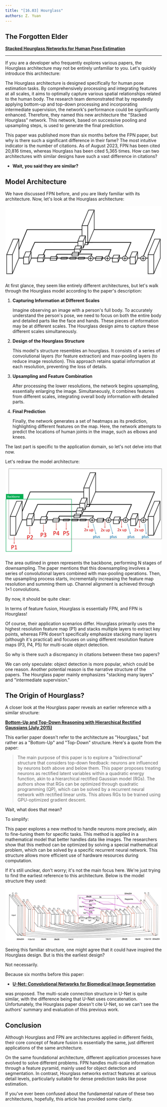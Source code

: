 ```yaml
---
title: "[16.03] Hourglass"
authors: Z. Yuan
---
```


## The Forgotten Elder

**[Stacked Hourglass Networks for Human Pose Estimation](https://arxiv.org/abs/1603.06937)**

---

If you are a developer who frequently explores various papers, the Hourglass architecture may not be entirely unfamiliar to you. Let's quickly introduce this architecture:

The Hourglass architecture is designed specifically for human pose estimation tasks. By comprehensively processing and integrating features at all scales, it aims to optimally capture various spatial relationships related to the human body. The research team demonstrated that by repeatedly applying bottom-up and top-down processing and incorporating intermediate supervision, the network's performance could be significantly enhanced. Therefore, they named this new architecture the "Stacked Hourglass" network. This network, based on successive pooling and upsampling steps, is used to generate the final prediction.

This paper was published more than six months before the FPN paper, but why is there such a significant difference in their fame? The most intuitive indicator is the number of citations. As of August 2023, FPN has been cited 20,816 times, whereas Hourglass has been cited 5,365 times. How can two architectures with similar designs have such a vast difference in citations?

- **Wait, you said they are similar?**

## Model Architecture

We have discussed FPN before, and you are likely familiar with its architecture. Now, let's look at the Hourglass architecture:

![hourglass_1](./img/hourglass_1.jpg)

At first glance, they seem like entirely different architectures, but let's walk through the Hourglass model according to the paper's description:

1. **Capturing Information at Different Scales**

   Imagine observing an image with a person's full body. To accurately understand the person's pose, we need to focus on both the entire body and detailed parts like the face and hands. These pieces of information may be at different scales. The Hourglass design aims to capture these different scales simultaneously.

2. **Design of the Hourglass Structure**

   This model's structure resembles an hourglass. It consists of a series of convolutional layers (for feature extraction) and max-pooling layers (to reduce image resolution). This approach retains spatial information at each resolution, preventing the loss of details.

3. **Upsampling and Feature Combination**

   After processing the lower resolutions, the network begins upsampling, essentially enlarging the image. Simultaneously, it combines features from different scales, integrating overall body information with detailed parts.

4. **Final Prediction**

   Finally, the network generates a set of heatmaps as its prediction, highlighting different features on the map. Here, the network attempts to predict the locations of human joints in the image, such as elbows and knees.

The last part is specific to the application domain, so let's not delve into that now.

Let's redraw the model architecture:

![hourglass_2](./img/hourglass_2.jpg)

The area outlined in green represents the backbone, performing N stages of downsampling. The paper mentions that this downsampling involves a series of convolutional layers combined with max-pooling operations. Then, the upsampling process starts, incrementally increasing the feature map resolution and summing them up. Channel alignment is achieved through 1×1 convolutions.

By now, it should be quite clear:

In terms of feature fusion, Hourglass is essentially FPN, and FPN is Hourglass!

Of course, their application scenarios differ. Hourglass primarily uses the highest resolution feature map (P1) and stacks multiple layers to extract key points, whereas FPN doesn't specifically emphasize stacking many layers (although it's practical) and focuses on using different resolution feature maps (P3, P4, P5) for multi-scale object detection.

So why is there such a discrepancy in citations between these two papers?

We can only speculate: object detection is more popular, which could be one reason. Another potential reason is the narrative structure of the papers. The Hourglass paper mainly emphasizes "stacking many layers" and "intermediate supervision."

## The Origin of Hourglass?

A closer look at the Hourglass paper reveals an earlier reference with a similar structure:

**[Bottom-Up and Top-Down Reasoning with Hierarchical Rectified Gaussians (July 2015)](https://arxiv.org/abs/1507.05699)**

This earlier paper doesn't refer to the architecture as "Hourglass," but rather as a "Bottom-Up" and "Top-Down" structure. Here's a quote from the paper:

> The main purpose of this paper is to explore a "bidirectional" structure that considers top-down feedback: neurons are influenced by neurons both above and below them. This paper proposes treating neurons as rectified latent variables within a quadratic energy function, akin to a hierarchical rectified Gaussian model (RGs). The authors show that RGs can be optimized through quadratic programming (QP), which can be solved by a recurrent neural network with rectified linear units. This allows RGs to be trained using GPU-optimized gradient descent.

Wait, what does that mean?

To simplify:

This paper explores a new method to handle neurons more precisely, akin to fine-tuning them for specific tasks. This method is applied in a mathematical model that better handles data like images. The researchers show that this method can be optimized by solving a special mathematical problem, which can be solved by a specific recurrent neural network. This structure allows more efficient use of hardware resources during computation.

If it's still unclear, don't worry; it's not the main focus here. We're just trying to find the earliest reference to this architecture. Below is the model structure they used:

![hourglass_3](./img/hourglass_3.jpg)

Seeing this familiar structure, one might agree that it could have inspired the Hourglass design. But is this the earliest design?

Not necessarily.

Because six months before this paper:

- **[U-Net: Convolutional Networks for Biomedical Image Segmentation](https://arxiv.org/abs/1505.04597)**

was proposed. The multi-scale connection structure in U-Net is quite similar, with the difference being that U-Net uses concatenation. Unfortunately, the Hourglass paper doesn't cite U-Net, so we can't see the authors' summary and evaluation of this previous work.

## Conclusion

Although Hourglass and FPN are architectures applied in different fields, their core concept of feature fusion is essentially the same, just different applications of the same architecture.

On the same foundational architecture, different application processes have evolved to solve different problems. FPN handles multi-scale information through a feature pyramid, mainly used for object detection and segmentation. In contrast, Hourglass networks extract features at various detail levels, particularly suitable for dense prediction tasks like pose estimation.

If you've ever been confused about the fundamental nature of these two architectures, hopefully, this article has provided some clarity.
